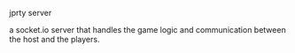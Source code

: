 


jprty server

a socket.io server that handles the game logic and communication between the host and the players.